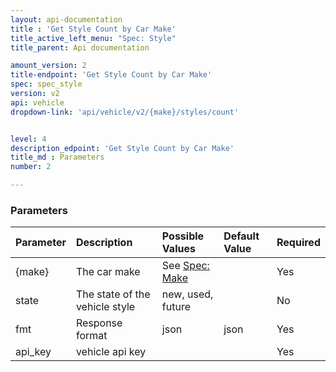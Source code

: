 ```yaml
---
layout: api-documentation
title : 'Get Style Count by Car Make'
title_active_left_menu: "Spec: Style"
title_parent: Api documentation

amount_version: 2
title-endpoint: 'Get Style Count by Car Make'
spec: spec_style
version: v2
api: vehicle
dropdown-link: 'api/vehicle/v2/{make}/styles/count'


level: 4
description_edpoint: 'Get Style Count by Car Make'
title_md : Parameters
number: 2

---
```


### Parameters

| Parameter  | Description                           | Possible Values   | Default Value | Required |
|:-----------|:--------------------------------------|:----------------- |:------------- |:-------- |
| {make} 	 | The car make 				      	 | See [Spec: Make](/api-documentation/vehicle/spec_make/v2/01_list_of_makes/api-description.html) | | Yes |
| state	     | The state of the vehicle style        | new, used, future | 	             | No       |
| fmt        | Response format                       | json              | json          | Yes      |
| api_key    | vehicle api key                       |                   |               | Yes      |